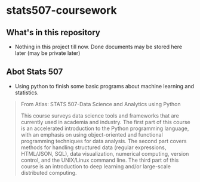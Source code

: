 # stats507-coursework

## What's in this repository
- Nothing in this project till now. Done documents may be stored here later (may be private later)

## Abot Stats 507

-  Using python to finish some basic programs about machine learning and statistics.

> From Atlas: STATS 507-Data Science and Analytics using Python
> 
> This course surveys data science tools and frameworks that are currently used in academia and industry. The first part of this course is an accelerated introduction to the Python programming language, with an emphasis on using object-oriented and functional programming techniques for data analysis. The second part covers methods for handling structured data (regular expressions, HTML/JSON, SQL), data visualization, numerical computing, version control, and the UNIX/Linux command line. The third part of this course is an introduction to deep learning and/or large-scale distributed computing.
